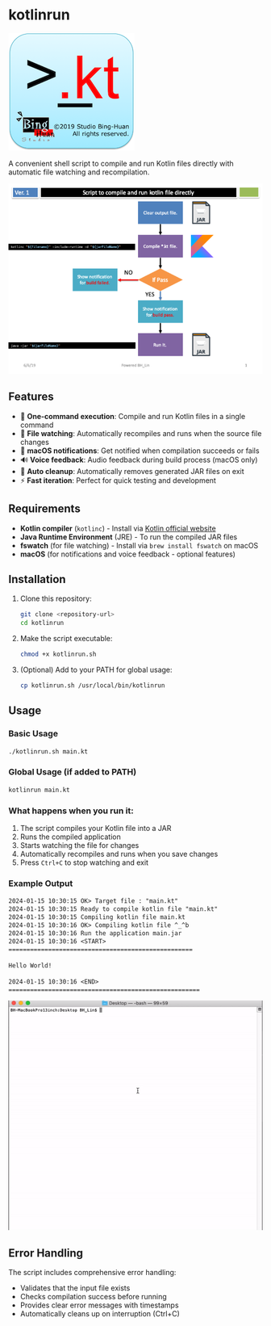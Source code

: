 # kotlinrun
![](./Icon.png)

A convenient shell script to compile and run Kotlin files directly with automatic file watching and recompilation.

![](./Slide1.png)

## Features

- 🚀 **One-command execution**: Compile and run Kotlin files in a single command
- 👀 **File watching**: Automatically recompiles and runs when the source file changes  
- 🔔 **macOS notifications**: Get notified when compilation succeeds or fails
- 🔊 **Voice feedback**: Audio feedback during build process (macOS only)
- 🧹 **Auto cleanup**: Automatically removes generated JAR files on exit
- ⚡ **Fast iteration**: Perfect for quick testing and development

## Requirements

- **Kotlin compiler** (`kotlinc`) - Install via [Kotlin official website](https://kotlinlang.org/docs/command-line.html)
- **Java Runtime Environment** (JRE) - To run the compiled JAR files
- **fswatch** (for file watching) - Install via `brew install fswatch` on macOS
- **macOS** (for notifications and voice feedback - optional features)

## Installation

1. Clone this repository:
   ```bash
   git clone <repository-url>
   cd kotlinrun
   ```

2. Make the script executable:
   ```bash
   chmod +x kotlinrun.sh
   ```

3. (Optional) Add to your PATH for global usage:
   ```bash
   cp kotlinrun.sh /usr/local/bin/kotlinrun
   ```

## Usage

### Basic Usage
```bash
./kotlinrun.sh main.kt
```

### Global Usage (if added to PATH)
```bash
kotlinrun main.kt
```

### What happens when you run it:
1. The script compiles your Kotlin file into a JAR
2. Runs the compiled application
3. Starts watching the file for changes
4. Automatically recompiles and runs when you save changes
5. Press `Ctrl+C` to stop watching and exit

### Example Output
```
2024-01-15 10:30:15 OK> Target file : "main.kt"
2024-01-15 10:30:15 Ready to compile kotlin file "main.kt"
2024-01-15 10:30:15 Compiling kotlin file main.kt
2024-01-15 10:30:16 OK> Compiling kotlin file ^_^b
2024-01-15 10:30:16 Run the application main.jar
2024-01-15 10:30:16 <START> ===================================================

Hello World!

2024-01-15 10:30:16 <END> =====================================================
```

![](./demo.gif)

## Error Handling

The script includes comprehensive error handling:
- Validates that the input file exists
- Checks compilation success before running
- Provides clear error messages with timestamps
- Automatically cleans up on interruption (Ctrl+C)

